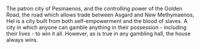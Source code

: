The patron city of Pesmaenos, and the controlling power of the Golden Road, the road which allows trade between Asgard and New Methymaenos, Hel is a city built from both self-empowerment and the blood of slaves. A city in which anyone can gamble anything in their possession - including their lives - to win it all. However, as is true in any gambling hall, the house always wins.
